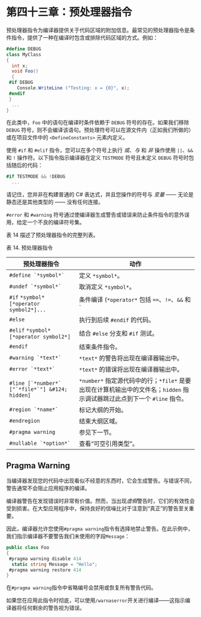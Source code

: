 # 第四十三章：预处理器指令

预处理器指令为编译器提供关于代码区域的附加信息。最常见的预处理器指令是条件指令，提供了一种在编译时包含或排除代码区域的方式。例如：

```cs
#define DEBUG
class MyClass
{
  int x;
  void Foo()
  {
 #if DEBUG
    Console.WriteLine ("Testing: x = {0}", x);
 #endif
 }
  ...
}
```

在此类中，`Foo` 中的语句在编译时条件依赖于 `DEBUG` 符号的存在。如果我们移除 `DEBUG` 符号，则不会编译该语句。预处理符号可以在源文件内（正如我们所做的）或在项目文件中的 `<DefineConstants>` 元素内定义。

使用 `#if` 和 `#elif` 指令，您可以在多个符号上执行 *或*、*与* 和 *非* 操作使用 `||`、`&&` 和 `!` 操作符。以下指令指示编译器在定义 `TESTMODE` 符号且未定义 `DEBUG` 符号时包括随后的代码：

```cs
#if TESTMODE && !DEBUG
  ...
```

请记住，您并非在构建普通的 C# 表达式，并且您操作的符号与 *变量* —— 无论是静态还是其他类型的 —— 没有任何连接。

`#error` 和 `#warning` 符号通过使编译器生成警告或错误来防止条件指令的意外误用，给定一个不良的编译符号集。

表 14 描述了预处理器指令的完整列表。

表 14\. 预处理器指令

| 预处理器指令 | 动作 |
| --- | --- |
| `` #define `*symbol*` `` | 定义 `*symbol*`。 |
| `` #undef `*symbol*` `` | 取消定义 `*symbol*`。 |
| `#if` `*symbol*` `[*operator symbol2*]...` | 条件编译 (`*operator*` 包括 `==`、`!=`、`&&` 和 ` | | `)。 |
| `#else` | 执行到后续 `#endif` 的代码。 |
| `#elif` `*symbol*` `[*operator symbol2*]` | 结合 `#else` 分支和 `#if` 测试。 |
| `#endif` | 结束条件指令。 |
| `` #warning `*text*` `` | `*text*` 的警告将出现在编译器输出中。 |
| `` #error `*text*` `` | `*text*` 的错误将出现在编译器输出中。 |
| ``#line [`*number*` ["`*file*`"] &#124; hidden]`` | `*number*` 指定源代码中的行；`*file*` 是要出现在计算机输出中的文件名；`hidden` 指示调试器跳过此点到下一个 `#line` 指令。 |
| `` #region `*name*` `` | 标记大纲的开始。 |
| `#endregion` | 结束大纲区域。 |
| `#pragma warning` | 参见下一节。 |
| `` #nullable `*option*` `` | 查看“可空引用类型”。 |

## Pragma Warning

当编译器发现您的代码中出现看似不经意的东西时，它会生成警告。与错误不同，警告通常不会阻止应用程序的编译。

编译器警告在发现错误时非常有价值。然而，当出现*虚假*警告时，它们的有效性会受到损害。在大型应用程序中，保持良好的信噪比对于注意到“真正”的警告至关重要。

因此，编译器允许您使用`#pragma warning`指令有选择地禁止警告。在此示例中，我们指示编译器不要警告我们未使用的字段`Message`：

```cs
public class Foo
{
 #pragma warning disable 414
  static string Message = "Hello";
 #pragma warning restore 414
}
```

在`#pragma warning`指令中省略编号会禁用或恢复所有警告代码。

如果您在应用此指令时彻底，可以使用`/warnaserror`开关进行编译——这指示编译器将任何剩余的警告视为错误。

